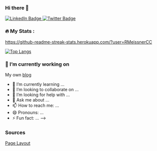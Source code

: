 ### Hi there 👋

<div id="badges">
  <a href="https://www.linkedin.com/in/robertmei%C3%9Fner">
    <img src="https://img.shields.io/badge/LinkedIn-blue?style=for-the-badge&logo=linkedin&logoColor=white" alt="LinkedIn Badge"/>
  </a>
  <a href="[your-twitter-URL](https://twitter.com/RobertFPresent)">
    <img src="https://img.shields.io/badge/Twitter-blue?style=for-the-badge&logo=twitter&logoColor=white" alt="Twitter Badge"/>
  </a>
</div>
<img src="https://komarev.com/ghpvc/?username=RMeissnerCC&style=flat-square&color=blue" alt=""/>

### :fire: My Stats :

https://github-readme-streak-stats.herokuapp.com/?user=RMeissnerCC

[![Top Langs](https://github-readme-stats.vercel.app/api/top-langs/?username=RMeissnerCC&layout=compact&theme=vision-friendly-dark)](https://github.com/anuraghazra/github-readme-stats)

### 🔭 I’m currently working on 

My own [blog](http://robertforpresent.de/)


- 🌱 I’m currently learning ...
- 👯 I’m looking to collaborate on ...
- 🤔 I’m looking for help with ...
- 💬 Ask me about ...
- 📫 How to reach me: ...
- 😄 Pronouns: ...
- ⚡ Fun fact: ...
-->

### Sources

[Page Layout](https://www.sitepoint.com/github-profile-readme/)
